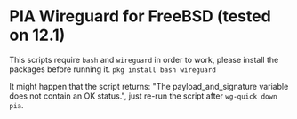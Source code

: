 # PIA Wireguard for FreeBSD (tested on 12.1)

This scripts require `bash` and `wireguard` in order to work, please install the packages before running it. `pkg install bash wireguard`

It might happen that the script returns: "The payload_and_signature variable does not contain an OK status.", just re-run the script after `wg-quick down pia`.
